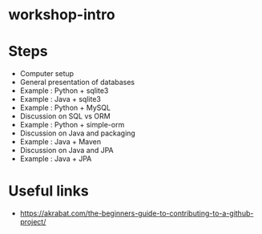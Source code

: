 # workshop-intro





# Steps

* Computer setup
* General presentation of databases
* Example : Python + sqlite3
* Example : Java + sqlite3
* Example : Python + MySQL
* Discussion on SQL vs ORM
* Example : Python + simple-orm
* Discussion on Java and packaging
* Example : Java + Maven
* Discussion on Java and JPA
* Example : Java + JPA







# Useful links

* https://akrabat.com/the-beginners-guide-to-contributing-to-a-github-project/
